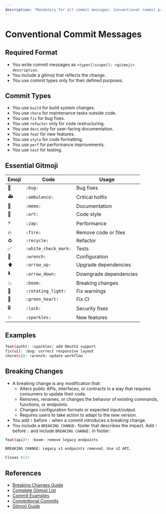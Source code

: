 ```yaml
---
description: 'Mandatory for all commit messages: Conventional commit protocol with gitmoji MUST BE USED.'
---
```


# Conventional Commit Messages

## Required Format

- You write commit messages as `<type>[(scope)]: <gitmoji> description`.
- You include a gitmoji that reflects the change.
- You use commit types only for their defined purposes.

## Commit Types

- You use `build` for build system changes.
- You use `chore` for maintenance tasks outside code.
- You use `fix` for bug fixes.
- You use `refactor` only for code restructuring.
- You use `docs` only for user-facing documentation.
- You use `feat` for new features.
- You use `style` for code formatting.
- You use `perf` for performance improvements.
- You use `test` for testing.

## Essential Gitmoji

| Emoji | Code | Usage |
| ----- | ----------------- | ----- |
| 🐛 | `:bug:` | Bug fixes |
| 🚑 | `:ambulance:` | Critical hotfix |
| 📝 | `:memo:` | Documentation |
| 🎨 | `:art:` | Code style |
| ⚡ | `:zap:` | Performance |
| 🔥 | `:fire:` | Remove code or files |
| ♻️ | `:recycle:` | Refactor |
| ✅ | `:white_check_mark:` | Tests |
| 🔧 | `:wrench:` | Configuration |
| ⬆️ | `:arrow_up:` | Upgrade dependencies |
| ⬇️ | `:arrow_down:` | Downgrade dependencies |
| 💥 | `:boom:` | Breaking changes |
| 🚨 | `:rotating_light:` | Fix warnings |
| 💚 | `:green_heart:` | Fix CI |
| 🔒 | `:lock:` | Security fixes |
| ✨ | `:sparkles:` | New features |

## Examples

```bash
feat(auth): :sparkles: add OAuth2 support
fix(ui): :bug: correct responsive layout
chore(ci): :wrench: update workflow
```

## Breaking Changes

- A breaking change is any modification that:
  - Alters public APIs, interfaces, or contracts in a way that requires consumers to update their code.
  - Removes, renames, or changes the behavior of existing commands, functions, or endpoints.
  - Changes configuration formats or expected input/output.
  - Requires users to take action to adapt to the new version.
- You add `!` before `:` when a commit introduces a breaking change.
- You include a `BREAKING CHANGE:` footer that describes the impact.
Add `!` before `:` and include `BREAKING CHANGE:` in footer:

```bash
feat(api)!: :boom: remove legacy endpoints

BREAKING CHANGE: Legacy v1 endpoints removed. Use v2 API.

Closes #123
```

## References

- [Breaking Changes Guide](./breaking-changes-commits.instructions.md)
- [Complete Gitmoji List](./gitmoji-complete-list.instructions.md)
- [Commit Examples](./commit-examples.instructions.md)  
- [Conventional Commits](https://www.conventionalcommits.org/)
- [Gitmoji Guide](https://gitmoji.dev/)
